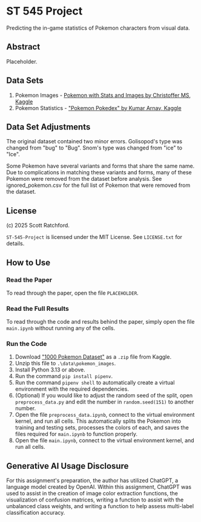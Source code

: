 
# ST 545 Project

Predicting the in-game statistics of Pokemon characters from visual data.

## Abstract

Placeholder.

## Data Sets

1. Pokemon Images - [Pokemon with Stats and Images by Christoffer MS, Kaggle](https://www.kaggle.com/datasets/christofferms/pokemon-with-stats-and-image)
2. Pokemon Statistics - ["Pokemon Pokedex" by Kumar Arnav, Kaggle](https://www.kaggle.com/datasets/arnavvvvv/pokemon-pokedex)

## Data Set Adjustments

The original dataset contained two minor errors. Golisopod's type was changed from "bug" to "Bug". Snom's type was changed from "ice" to "Ice".

Some Pokemon have several variants and forms that share the same name. Due to complications in matching these variants and forms, many of these Pokemon were removed from the dataset before analysis. See ignored_pokemon.csv for the full list of Pokemon that were removed from the dataset.

## License

(c) 2025 Scott Ratchford.

`ST-545-Project` is licensed under the MIT License. See `LICENSE.txt` for details.

## How to Use

### Read the Paper

To read through the paper, open the file `PLACEHOLDER`.

### Read the Full Results

To read through the code and results behind the paper, simply open the file `main.ipynb` without running any of the cells.

### Run the Code

1. Download ["1000 Pokemon Dataset"](https://www.kaggle.com/datasets/noodulz/pokemon-dataset-1000/data) as a `.zip` file from Kaggle.
2. Unzip this file to `.\data\pokemon_images`.
3. Install Python 3.13 or above.
4. Run the command `pip install pipenv`.
5. Run the command `pipenv shell` to automatically create a virtual environment with the required dependencies.
6. (Optional) If you would like to adjust the random seed of the split, open `preprocess_data.py` and edit the number in `random.seed(151)` to another number.
7. Open the file `preprocess_data.ipynb`, connect to the virtual environment kernel, and run all cells. This automatically splits the Pokemon into training and testing sets, processes the colors of each, and saves the files required for `main.ipynb` to function properly.
8. Open the file `main.ipynb`, connect to the virtual environment kernel, and run all cells.

## Generative AI Usage Disclosure

For this assignment's preparation, the author has utilized ChatGPT, a language model created by OpenAI. Within this assignment, ChatGPT was used to assist in the creation of image color extraction functions, the visualization of confusion matrices, writing a function to assist with the unbalanced class weights, and writing a function to help assess multi-label classification accuracy.
